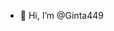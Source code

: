 - 👋 Hi, I’m @Ginta449

<!---
Ginta449/Ginta449 is a ✨ special ✨ repository because its `README.md` (this file) appears on your GitHub profile.
You can click the Preview link to take a look at your changes.
--->
